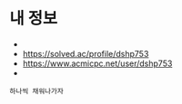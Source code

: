 # 내 정보

-  
-  https://solved.ac/profile/dshp753
-  https://www.acmicpc.net/user/dshp753
- 

```
하나씩 채워나가자
```

